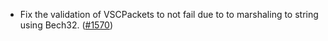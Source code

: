 - Fix the validation of VSCPackets to not fail due to to marshaling to string using Bech32.
  ([\#1570](https://github.com/cosmos/interchain-security/pull/1570))